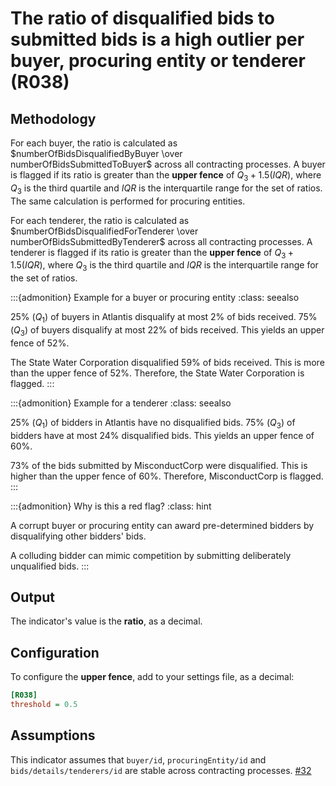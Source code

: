 # The ratio of disqualified bids to submitted bids is a high outlier per buyer, procuring entity or tenderer (R038)

## Methodology

For each buyer, the ratio is calculated as $numberOfBidsDisqualifiedByBuyer \over numberOfBidsSubmittedToBuyer$ across all contracting processes. A buyer is flagged if its ratio is greater than the **upper fence** of $Q_3 + 1.5(IQR)$, where $Q_3$ is the third quartile and $IQR$ is the interquartile range for the set of ratios. The same calculation is performed for procuring entities.

For each tenderer, the ratio is calculated as $numberOfBidsDisqualifiedForTenderer \over numberOfBidsSubmittedByTenderer$ across all contracting processes. A tenderer is flagged if its ratio is greater than the **upper fence** of $Q_3 + 1.5(IQR)$, where $Q_3$ is the third quartile and $IQR$ is the interquartile range for the set of ratios.

:::{admonition} Example for a buyer or procuring entity
:class: seealso

25% ($Q_1$) of buyers in Atlantis disqualify at most 2% of bids received. 75% ($Q_3$) of buyers disqualify at most 22% of bids received. This yields an upper fence of 52%.

The State Water Corporation disqualified 59% of bids received. This is more than the upper fence of 52%. Therefore, the State Water Corporation is flagged.
:::

:::{admonition} Example for a tenderer
:class: seealso

25% ($Q_1$) of bidders in Atlantis have no disqualified bids. 75% ($Q_3$) of bidders have at most 24% disqualified bids. This yields an upper fence of 60%.

73% of the bids submitted by MisconductCorp were disqualified. This is higher than the upper fence of 60%. Therefore, MisconductCorp is flagged.
:::

:::{admonition} Why is this a red flag?
:class: hint

A corrupt buyer or procuring entity can award pre-determined bidders by disqualifying other bidders' bids.

A colluding bidder can mimic competition by submitting deliberately unqualified bids.
:::

## Output

The indicator's value is the **ratio**, as a decimal.

## Configuration

To configure the **upper fence**, add to your settings file, as a decimal:

```ini
[R038]
threshold = 0.5
```

## Assumptions

This indicator assumes that `buyer/id`, `procuringEntity/id` and `bids/details/tenderers/id` are stable across contracting processes. [#32](https://github.com/open-contracting/cardinal-rs/issues/32)
